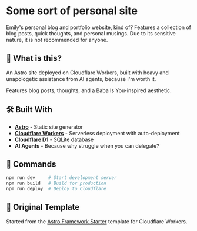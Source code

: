 # Some sort of personal site

Emily's personal blog and portfolio website, kind of? Features a collection of blog posts, quick thoughts, and personal musings. Due to its sensitive nature, it is not recommended for anyone.

## 🌟 What is this?

An Astro site deployed on Cloudflare Workers, built with heavy and unapologetic assistance from AI agents, because I'm worth it.

Features blog posts, thoughts, and a Baba Is You-inspired aesthetic.

## 🛠️ Built With

- **[Astro](https://astro.build)** - Static site generator
- **[Cloudflare Workers](https://workers.cloudflare.com)** - Serverless deployment with auto-deployment
- **[Cloudflare D1](https://developers.cloudflare.com/d1/)** - SQLite database
- **AI Agents** - Because why struggle when you can delegate?

## 🧞 Commands

```bash
npm run dev     # Start development server
npm run build   # Build for production
npm run deploy  # Deploy to Cloudflare
```

## 📖 Original Template

Started from the [Astro Framework Starter](https://github.com/cloudflare/templates/tree/main/packages/astro) template for Cloudflare Workers.